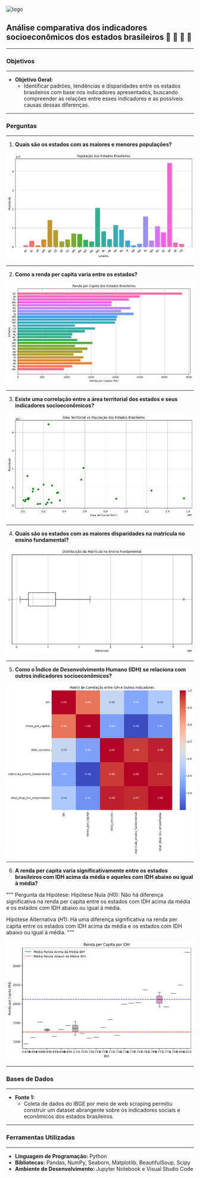![logo](graficos/analise.png)

## Análise comparativa dos indicadores socioeconômicos dos estados brasileiros  🚀 🚀 🚀 🚀

---

### Objetivos

---

* **Objetivo Geral:**
  * Identificar padrões, tendências e disparidades entre os estados brasileiros com base nos indicadores apresentados, buscando compreender as relações entre esses indicadores e as possíveis causas dessas diferenças.

---

### Perguntas

---

1. **Quais são os estados com as maiores e menores populações?**

![Gráfico de Barras vertical](graficos/img1.png)

---

2. **Como a renda per capita varia entre os estados?**

![Gráfico de Barras Horizontais](graficos/img2.png)

---

3. **Existe uma correlação entre a área territorial dos estados e seus indicadores socioeconômicos?**

![Gráfico de Dispersão](graficos/img3.png)

---

4. **Quais são os estados com as maiores disparidades na matrícula no ensino fundamental?**

![Gráfico de Boxplot (Diagrama de Caixa)](graficos/img4.png)

---

5. **Como o Índice de Desenvolvimento Humano (IDH) se relaciona com outros indicadores socioeconômicos?**

![Gráfico de Mapa de Calor (Heatmap)](graficos/img5.png)

---

6. **A renda per capita varia significativamente entre os estados brasileiros com IDH acima da média e aqueles com IDH abaixo ou igual à média?**

"""
Pergunta da Hipótese:
Hipótese Nula (𝐻0): Não há diferença significativa na renda per capita entre os estados com IDH acima da média e os estados com IDH abaixo ou igual à média.

Hipótese Alternativa (𝐻1): Há uma diferença significativa na renda per capita entre os estados com IDH acima da média e os estados com IDH abaixo ou igual à média.
"""

![# Gráfico de Boxplot Comparativo](graficos/img6.png)

---

### Bases de Dados

---

* **Fonte 1:**
  * Coleta de dados do IBGE por meio de web scraping permitiu construir um dataset abrangente sobre os indicadores sociais e econômicos dos estados brasileiros.

---

### Ferramentas Utilizadas

---

* **Linguagem de Programação:** Python
* **Bibliotecas:** Pandas, NumPy, Seaborn, Matplotlib, BeautifulSoup, Scipy
* **Ambiente de Desenvolvimento:** Jupyter Notebook e Visual Studio Code